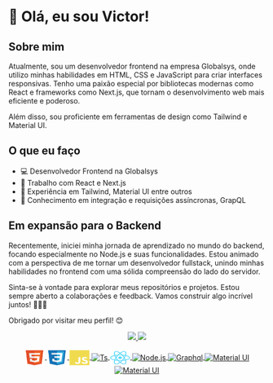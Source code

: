 # 👋 Olá, eu sou Victor!

## Sobre mim
Atualmente, sou um desenvolvedor frontend na empresa Globalsys, onde utilizo minhas habilidades em HTML, CSS e JavaScript para criar interfaces responsivas. Tenho uma paixão especial por bibliotecas modernas como React e frameworks como Next.js, que tornam o desenvolvimento web mais eficiente e poderoso.

Além disso, sou proficiente em ferramentas de design como Tailwind e Material UI.

## O que eu faço
- 💻 Desenvolvedor Frontend na Globalsys
- 🚀 Trabalho com React e Next.js
- 🎨 Experiência em Tailwind, Material UI entre outros
- 🔗 Conhecimento em integração e requisições assíncronas, GrapQL

## Em expansão para o Backend
Recentemente, iniciei minha jornada de aprendizado no mundo do backend, focando especialmente no Node.js e suas funcionalidades. Estou animado com a perspectiva de me tornar um desenvolvedor fullstack, unindo minhas habilidades no frontend com uma sólida compreensão do lado do servidor.

Sinta-se à vontade para explorar meus repositórios e projetos. Estou sempre aberto a colaborações e feedback. Vamos construir algo incrível juntos! 👨‍💻✨

Obrigado por visitar meu perfil! 😊


<div align="center">
    <a href="https://github.com/victorcabral182">
    <img height="180em" src="https://github-readme-stats.vercel.app/api?username=victorcabral182&show_icons=true&theme=tokyonight&include_all_commits=true&count_private=true"/>
    <img height="180em" src="https://github-readme-stats.vercel.app/api/top-langs/?username=victorcabral182&layout=compact&langs_count=7&theme=tokyonight"/>
</div>

<div style="display: inline_block" align="center"><br>
    <img align="center" alt="HTML" height="30" width="40" src="https://raw.githubusercontent.com/devicons/devicon/master/icons/html5/html5-original.svg">
    <img align="center" alt="CSS" height="30" width="40" src="https://raw.githubusercontent.com/devicons/devicon/master/icons/css3/css3-original.svg">
    <img align="center" alt="Js" height="30" width="40" src="https://raw.githubusercontent.com/devicons/devicon/master/icons/javascript/javascript-plain.svg">
    <img align="center" alt="Ts" height="30" width="40" src="https://cdn.jsdelivr.net/gh/devicons/devicon/icons/typescript/typescript-original.svg" />
    <img align="center" alt="React" height="30" width="40" src="https://raw.githubusercontent.com/devicons/devicon/master/icons/react/react-original.svg">
    <img align="center" alt="Node.js" height="30" width="40" src="https://cdn.jsdelivr.net/gh/devicons/devicon/icons/nodejs/nodejs-original.svg" />
    <img align="center" alt="Graphql" height="30" width="40" src="https://cdn.jsdelivr.net/gh/devicons/devicon/icons/graphql/graphql-plain.svg" />
    <img align="center" alt="Material UI" height="30" width="40" src="https://cdn.jsdelivr.net/gh/devicons/devicon/icons/materialui/materialui-original.svg" />
    <img align="center" alt="Material UI" height="30" width="40" src="https://cdn.jsdelivr.net/gh/devicons/devicon/icons/tailwindcss/tailwindcss-plain.svg" />
</div>
 
